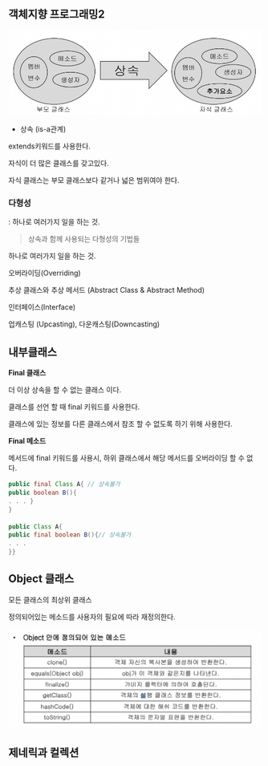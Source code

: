 ## 객체지향 프로그래밍2

![image-20210203113712667](md-images/image-20210203113712667.png)

- 상속 (is-a관계)

extends키워드를 사용한다.

자식이 더 많은 클래스를 갖고있다.

자식 클래스는 부모 클래스보다 같거나 넓은 범위여야 한다.



### 다형성

: 하나로 여러가지 일을 하는 것.

> 상속과 함께 사용되는 다형성의 기법들

하나로 여러가지 일을 하는 것.

오버라이딩(Overriding)

추상 클래스와 추상 메서드 (Abstract Class & Abstract Method)

인터페이스(Interface) 

업캐스팅 (Upcasting), 다운캐스팅(Downcasting)







## 내부클래스

**Final 클래스**

더 이상 상속을 할 수 없는 클래스 이다.

클래스를 선언 할 때 final 키워드를 사용한다.

클래스에 있는 정보를 다른 클래스에서 참조 할 수 없도록 하기 위해 사용한다.



**Final 메소드**

메서드에 final 키워드를 사용시, 하위 클래스에서 해당 메서드를 오버라이딩 할 수 없 다. 

```java
public final Class A{ // 상속불가
public boolean B(){
. . . }
}

public Class A{ 
public final boolean B(){// 상속불가
. . .
}}

```







## Object 클래스

모든 클래스의 최상위 클래스 

정의되어있는 메소드를 사용자의 필요에 따라 재정의한다.

![image-20210203115249959](md-images/image-20210203115249959.png)







## 제네릭과 컬렉션

